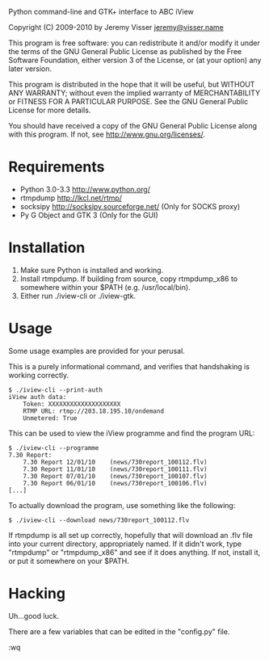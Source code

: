 Python command-line and GTK+ interface to ABC iView

Copyright (C) 2009-2010 by Jeremy Visser <jeremy@visser.name>

This program is free software: you can redistribute it and/or modify
it under the terms of the GNU General Public License as published by
the Free Software Foundation, either version 3 of the License, or
(at your option) any later version.

This program is distributed in the hope that it will be useful,
but WITHOUT ANY WARRANTY; without even the implied warranty of
MERCHANTABILITY or FITNESS FOR A PARTICULAR PURPOSE.  See the
GNU General Public License for more details.

You should have received a copy of the GNU General Public License
along with this program.  If not, see <http://www.gnu.org/licenses/>.

Requirements
============

* Python 3.0-3.3 <http://www.python.org/>
* rtmpdump <http://lkcl.net/rtmp/>
* socksipy <http://socksipy.sourceforge.net/> (Only for SOCKS proxy)
* Py G Object and GTK 3 (Only for the GUI)

Installation
============

1. Make sure Python is installed and working.
2. Install rtmpdump. If building from source, copy rtmpdump_x86 to
   somewhere within your $PATH (e.g. /usr/local/bin).
3. Either run ./iview-cli or ./iview-gtk.

Usage
=====

Some usage examples are provided for your perusal.

This is a purely informational command, and verifies that handshaking is
working correctly.

	$ ./iview-cli --print-auth
	iView auth data:
		Token: XXXXXXXXXXXXXXXXXXXX
		RTMP URL: rtmp://203.18.195.10/ondemand
		Unmetered: True

This can be used to view the iView programme and find the program URL:

	$ ./iview-cli --programme
	7.30 Report:
	    7.30 Report 12/01/10	(news/730report_100112.flv)
	    7.30 Report 11/01/10	(news/730report_100111.flv)
	    7.30 Report 07/01/10	(news/730report_100107.flv)
	    7.30 Report 06/01/10	(news/730report_100106.flv)
	[...]

To actually download the program, use something like the following:

	$ ./iview-cli --download news/730report_100112.flv

If rtmpdump is all set up correctly, hopefully that will download
an .flv file into your current directory, appropriately named. If it
didn't work, type "rtmpdump" or "rtmpdump_x86" and see if it does anything.
If not, install it, or put it somewhere on your $PATH.

Hacking
=======

Uh...good luck.

There are a few variables that can be edited in the "config.py" file.

:wq
